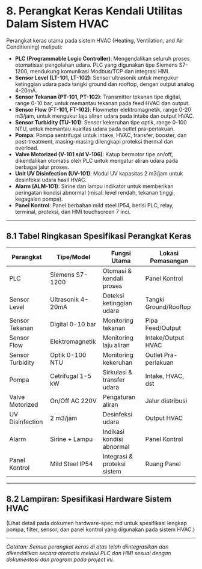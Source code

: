 # 8. Perangkat Keras Kendali Utilitas Dalam Sistem HVAC

Perangkat keras utama pada sistem HVAC (Heating, Ventilation, and Air Conditioning) meliputi:
- **PLC (Programmable Logic Controller)**: Mengendalikan seluruh proses otomatisasi pengolahan udara. PLC yang digunakan tipe Siemens S7-1200, mendukung komunikasi Modbus/TCP dan integrasi HMI.
- **Sensor Level (LT-101, LT-102)**: Sensor ultrasonik untuk mengukur ketinggian udara pada tangki ground dan rooftop, dengan output analog 4-20mA.
- **Sensor Tekanan (PT-101, PT-102)**: Transmitter tekanan tipe digital, range 0-10 bar, untuk memantau tekanan pada feed HVAC dan output.
- **Sensor Flow (FT-101, FT-102)**: Flowmeter elektromagnetik, range 0-20 m3/jam, untuk mengukur laju aliran udara pada intake dan output HVAC.
- **Sensor Turbidity (TU-101)**: Sensor kekeruhan tipe optik, range 0-100 NTU, untuk memantau kualitas udara pada outlet pra-perlakuan.
- **Pompa**: Pompa sentrifugal untuk intake, HVAC, transfer, booster, dan post-treatment, masing-masing dilengkapi proteksi thermal dan overload.
- **Valve Motorized (V-101 s/d V-106)**: Katup bermotor tipe on/off, dikendalikan otomatis oleh PLC untuk mengatur aliran udara pada berbagai jalur proses.
- **Unit UV Disinfection (UV-101)**: Modul UV kapasitas 2 m3/jam untuk desinfeksi udara hasil HVAC.
- **Alarm (ALM-101)**: Sirine dan lampu indikator untuk memberikan peringatan kondisi abnormal (misal: level rendah, tekanan tinggi, kegagalan pompa).
- **Panel Kontrol**: Panel berbahan mild steel IP54, berisi PLC, relay, terminal, proteksi, dan HMI touchscreen 7 inci.

---

## 8.1 Tabel Ringkasan Spesifikasi Perangkat Keras

| Perangkat         | Tipe/Model         | Fungsi Utama                        | Lokasi Pemasangan         |
|------------------|--------------------|-------------------------------------|--------------------------|
| PLC              | Siemens S7-1200    | Otomasi & kendali proses            | Panel Kontrol            |
| Sensor Level     | Ultrasonik 4-20mA  | Deteksi ketinggian udara            | Tangki Ground/Rooftop    |
| Sensor Tekanan   | Digital 0-10 bar   | Monitoring tekanan                  | Pipa Feed/Output         |
| Sensor Flow      | Elektromagnetik    | Monitoring laju aliran              | Intake/Output HVAC       |
| Sensor Turbidity | Optik 0-100 NTU    | Monitoring kekeruhan                | Outlet Pra-perlakuan     |
| Pompa            | Cetrifugal 1-5 kW  | Sirkulasi & transfer udara          | Intake, HVAC, dst        |
| Valve Motorized  | On/Off AC 220V     | Pengaturan aliran                   | Jalur distribusi         |
| UV Disinfection  | 2 m3/jam           | Desinfeksi udara                    | Output HVAC              |
| Alarm            | Sirine + Lampu     | Indikasi kondisi abnormal           | Panel Kontrol            |
| Panel Kontrol    | Mild Steel IP54    | Integrasi & proteksi sistem         | Ruang Panel              |

---

## 8.2 Lampiran: Spesifikasi Hardware Sistem HVAC

(Lihat detail pada dokumen hardware-spec.md untuk spesifikasi lengkap pompa, filter, sensor, dan panel kontrol yang digunakan pada sistem HVAC.)

---

*Catatan: Semua perangkat keras di atas telah diintegrasikan dan dikendalikan secara otomatis melalui PLC dan HMI sesuai dengan dokumentasi dan program pada project ini.*

